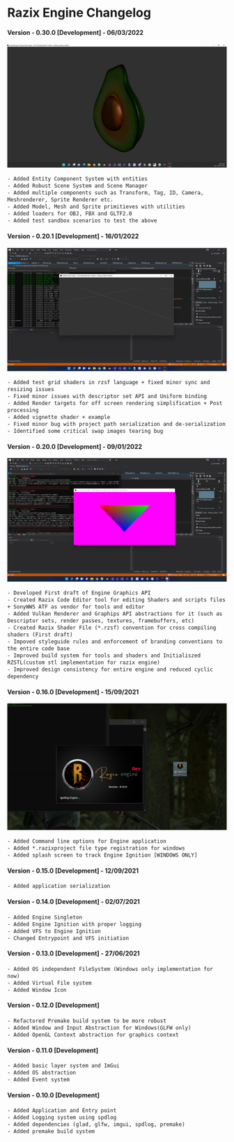 # Razix Engine Changelog

#### Version - 0.30.0 [Development] - 06/03/2022
![](../Branding/DemoImages/ReleaseNotes/RazixV0.3.0.Dev.SceneTest.png)

    - Added Entity Component System with entities
    - Added Robust Scene System and Scene Manager
    - Added multiple components such as Transform, Tag, ID, Camera, Meshrenderer, Sprite Renderer etc.
    - Added Model, Mesh and Sprite primitieves with utilities
    - Added loaders for OBJ, FBX and GLTF2.0
    - Added test sandbox scenarios to test the above


#### Version - 0.20.1 [Development] - 16/01/2022
![](../Branding/DemoImages/ReleaseNotes/RazixV0.2.0.Dev.GridTest.png)

    - Added test grid shaders in rzsf language + fixed minor sync and resizing issues
    - Fixed minor issues with descriptor set API and Uniform binding
    - Added Render targets for off screen rendering simplification + Post processing
    - Added vignette shader + example
    - Fixed minor bug with project path serialization and de-serialization
    - Identified some critical swap images tearing bug

#### Version - 0.20.0 [Development] - 09/01/2022
![](../Branding/DemoImages/ReleaseNotes/HelloTriangle.png)

    - Developed First draft of Engine Graphics API
    - Created Razix Code Editor tool for editing Shaders and scripts files + SonyWWS ATF as vendor for tools and editor
    - Added Vulkan Renderer and Graphips API abstractions for it (such as Descriptor sets, render passes, textures, framebuffers, etc)
    - Created Razix Shader File (*.rzsf) convention for cross compiling shaders (First draft)
    - Impoved styleguide rules and enforcement of branding conventions to the entire code base
    - Improved build system for tools and shaders and Initialiszed RZSTL(custom stl implementation for razix engine)
    - Improved design consistency for entire engine and reduced cyclic dependency

#### Version - 0.16.0 [Development] - 15/09/2021
![](../Branding/DemoImages/ReleaseNotes/splashdemo.png)

    - Added Command line options for Engine application
    - Added *.razixproject file type registration for windows
    - Added splash screen to track Engine Ignition [WINDOWS ONLY]

#### Version - 0.15.0 [Development] - 12/09/2021
    - Added application serialization

#### Version - 0.14.0 [Development] - 02/07/2021
    - Added Engine Singleton
    - Added Engine Ignition with proper logging
    - Added VFS to Engine Ignition
    - Changed Entrypoint and VFS initiation

#### Version - 0.13.0 [Development] - 27/06/2021
    - Added OS independent FileSystem (Windows only implementation for now)
    - Added Virtual File system
    - Added Window Icon

#### Version - 0.12.0 [Development]
    - Refactored Premake build system to be more robust
    - Added Window and Input Abstraction for Windows(GLFW only)
    - Added OpenGL Context abstraction for graphics context

#### Version - 0.11.0 [Development]
    - Added basic layer system and ImGui
    - Added OS abstraction
    - Added Event system

#### Version - 0.10.0 [Development]
    - Added Application and Entry point
    - Added Logging system using spdlog
    - Added dependencies (glad, glfw, imgui, spdlog, premake)
    - Added premake build system
